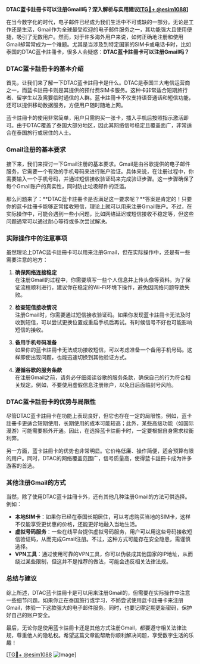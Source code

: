 **DTAC蓝卡註冊卡可以注册Gmail吗？深入解析与实用建议[[TG💪+ @esim1088](https://t.me/s/esim1088)]**

在当今数字化的时代，电子邮件已经成为我们生活中不可或缺的一部分。无论是工作还是生活，Gmail作为全球最受欢迎的电子邮件服务之一，其功能强大且使用便捷，吸引了无数用户。然而，对于许多海外用户来说，如何正确地注册和使用Gmail却常常成为一个难题。尤其是当涉及到特定国家的SIM卡或电话卡时，比如泰国的DTAC蓝卡註冊卡，很多人会疑惑：**DTAC蓝卡註冊卡可以注册Gmail吗？**

### DTAC蓝卡註冊卡的基本介绍

首先，让我们来了解一下DTAC蓝卡註冊卡是什么。DTAC是泰国三大电信运营商之一，而蓝卡註冊卡则是其提供的预付费SIM卡服务。这种卡非常适合短期旅行者、留学生以及需要临时通信的人群。蓝卡註冊卡不仅支持语音通话和短信功能，还可以提供移动数据服务，方便用户随时随地上网。

蓝卡註冊卡的使用非常简单，用户只需购买一张卡，插入手机后按照指示激活即可。由于DTAC覆盖了泰国大部分地区，因此其网络信号稳定且覆盖面广，非常适合在泰国旅行或居住的人士。

### Gmail注册的基本要求

接下来，我们来探讨一下Gmail注册的基本要求。Gmail是由谷歌提供的电子邮件服务，它需要一个有效的手机号码来进行账户验证。具体来说，在注册过程中，你需要输入一个手机号码，并通过短信接收验证码来完成验证步骤。这一步骤确保了每个Gmail账户的真实性，同时防止垃圾邮件的泛滥。

那么问题来了：**DTAC蓝卡註冊卡是否满足这一要求呢？**答案是肯定的！只要你的蓝卡註冊卡能够正常接收短信，理论上就可以用来注册Gmail账户。不过，在实际操作中，可能会遇到一些小问题，比如网络延迟或短信接收不稳定等，但这些问题通常可以通过耐心等待或多次尝试解决。

### 实际操作中的注意事项

虽然理论上DTAC蓝卡註冊卡可以用来注册Gmail，但在实际操作中，还是有一些需要注意的地方：

1. **确保网络连接稳定**  
   在注册Gmail的过程中，你需要填写一些个人信息并上传头像等资料。为了保证流程顺利进行，建议你在稳定的Wi-Fi环境下操作，避免因网络问题导致失败。

2. **检查短信接收情况**  
   注册Gmail时，你需要通过短信接收验证码。如果你发现蓝卡註冊卡无法及时收到短信，可以尝试更换位置或重启手机后再试。有时候信号不好也可能影响短信的接收。

3. **备用手机号码准备**  
   如果你的蓝卡註冊卡无法成功接收短信，可以考虑准备一个备用手机号码。这样即使出现问题，也能迅速切换到其他验证方式。

4. **遵循谷歌的服务条款**  
   在注册Gmail之前，请务必仔细阅读谷歌的服务条款，确保自己的行为符合相关规定。例如，不要使用虚假信息注册账户，以免日后面临封号风险。

### DTAC蓝卡註冊卡的优势与局限性

尽管DTAC蓝卡註冊卡在功能上表现良好，但它也存在一定的局限性。例如，蓝卡註冊卡更适合短期使用，长期使用的成本可能较高；此外，某些高级功能（如国际漫游）可能需要额外开通。因此，在选择蓝卡註冊卡时，一定要根据自身需求权衡利弊。

另一方面，蓝卡註冊卡的优势也非常明显。它价格低廉、操作简便，适合预算有限的用户。同时，DTAC的网络覆盖范围广，信号质量高，使得蓝卡註冊卡成为许多游客的首选。

### 其他注册Gmail的方式

当然，除了使用DTAC蓝卡註冊卡外，还有其他几种注册Gmail的方法可供选择。例如：

- **本地SIM卡**：如果你已经在泰国长期居住，可以考虑购买当地的SIM卡，这样不仅能享受更优惠的价格，还能更好地融入当地生活。
- **虚拟号码服务**：一些在线平台提供虚拟号码服务，用户可以用这些号码接收短信验证码，从而完成Gmail注册。不过，这种方式可能存在安全隐患，需谨慎选择。
- **VPN工具**：通过使用可靠的VPN工具，你可以伪装成其他国家的IP地址，从而绕过某些限制，但这并不是推荐的做法，可能会违反相关法律法规。

### 总结与建议

综上所述，DTAC蓝卡註冊卡是可以用来注册Gmail的，但需要在实际操作中注意一些细节问题。如果你正在泰国旅行或学习，不妨尝试使用蓝卡註冊卡来注册Gmail，体验一下这款强大的电子邮件服务。同时，也要记得定期更新密码，保护好自己的账户安全。

最后，无论你是使用蓝卡註冊卡还是其他方式注册Gmail，都要遵守相关法律法规，尊重他人的隐私权。希望这篇文章能帮助你顺利解决问题，享受数字生活的乐趣！

[[TG💪+ @esim1088](https://t.me/s/esim1088) ![Image](https://i.postimg.cc/4NQfJmqS/Snipaste-2025-05-13-00-14-12.png)]